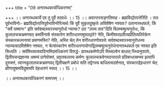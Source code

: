+++
title = "09 अनारब्धकार्याधिकरणम्"

+++
।। अनारब्धकार्ये एव तु पूर्वे तदवधेः ।। 15 ।। अवान्तरसङ्गतिमाह - ब्रह्मविद्योत्पत्तेरिति । ततः पूर्वभाविनोः- ब्रह्मविद्योत्पत्तिपूर्वभाविनोरित्यर्थः किं पूर्वे सुकृतदुष्कृते अविशेषेण नश्यतः? उतानारब्धफले, किं "सर्वे पाष्मानः" इति सर्वशब्दस्वारस्यानुरोधो न्याय्यः? उत "तस्य ताव"दिति विलम्बश्रुत्यनुरोधः, किं कुलालचक्रभ्रमणवत् कमर्विनाशे संस्कारेण शरीरधारणमुपपद्यते? नेति, किमीश्वरप्रतीत्यप्रीतिव्यतिरेकेण संस्कारकल्पनायां प्रमाणमस्ति? नेति, अस्ति चेत् तेन शरीरधारणोपपत्तेः सर्वशब्दस्वारस्यानुरोधस्य न्याय्यत्वादविशेषेण नश्यतः, न चेत्संस्कारेण शरीरधारणायोगाद्विलम्बश्रुत्यनुरोधेनानारब्धफले एव नश्यत इति सिध्यति । सर्वमिथ्यात्ववादिनामिदमधिकरणं विरुद्धं- प्रारब्धकर्मणोऽपि मिथ्यात्वेन बाधात् स्थ्यिनुपपत्तेः, द्वितीयचन्द्रज्ञानव अषम्यं प्रागेवोक्त्तं, प्रवृत्तफलस्य कर्मणः कुलालचक्रवेगवदन्तराले प्रतिबन्धासम्भव इत्यापि दुरुक्त्तं, त्वाप्नकुलालचक्रभ्रमणवद् द्वितीयक्षणे प्रबोधे सति तद्वेगस्य बाधितत्वदर्शनात्, संस्काराद्देहधारणं चेत् क्षीणायुषामविदुषामपि देहधारणं स्यात् ।। 15 ।।

।। अनारब्धकार्याधिकरणं समाप्तम् ।।

